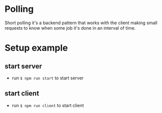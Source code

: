 # Polling

Short polling it's a backend pattern that works with the client making small requests to know when some job it's done in an interval of time.

# Setup example

## start server

- run `$ npm run start` to start server

## start client

- run `$ npm run client` to start client
